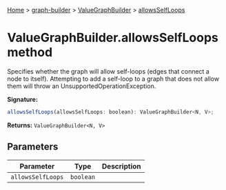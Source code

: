 [Home](./index) &gt; [graph-builder](./graph-builder.md) &gt; [ValueGraphBuilder](./graph-builder.valuegraphbuilder.md) &gt; [allowsSelfLoops](./graph-builder.valuegraphbuilder.allowsselfloops.md)

# ValueGraphBuilder.allowsSelfLoops method

Specifies whether the graph will allow self-loops (edges that connect a node to itself). Attempting to add a self-loop to a graph that does not allow them will throw an UnsupportedOperationException<!-- -->.

**Signature:**
```javascript
allowsSelfLoops(allowsSelfLoops: boolean): ValueGraphBuilder<N, V>;
```
**Returns:** `ValueGraphBuilder<N, V>`

## Parameters

|  Parameter | Type | Description |
|  --- | --- | --- |
|  `allowsSelfLoops` | `boolean` |  |

